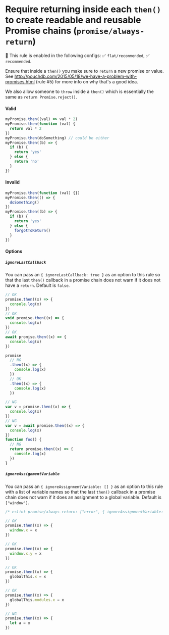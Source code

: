 # Require returning inside each `then()` to create readable and reusable Promise chains (`promise/always-return`)

💼 This rule is enabled in the following configs: ✅ `flat/recommended`, ✅
`recommended`.

<!-- end auto-generated rule header -->

Ensure that inside a `then()` you make sure to `return` a new promise or value.
See http://pouchdb.com/2015/05/18/we-have-a-problem-with-promises.html (rule #5)
for more info on why that's a good idea.

We also allow someone to `throw` inside a `then()` which is essentially the same
as `return Promise.reject()`.

#### Valid

```js
myPromise.then((val) => val * 2)
myPromise.then(function (val) {
  return val * 2
})
myPromise.then(doSomething) // could be either
myPromise.then((b) => {
  if (b) {
    return 'yes'
  } else {
    return 'no'
  }
})
```

#### Invalid

```js
myPromise.then(function (val) {})
myPromise.then(() => {
  doSomething()
})
myPromise.then((b) => {
  if (b) {
    return 'yes'
  } else {
    forgotToReturn()
  }
})
```

#### Options

##### `ignoreLastCallback`

You can pass an `{ ignoreLastCallback: true }` as an option to this rule so that
the last `then()` callback in a promise chain does not warn if it does not have
a `return`. Default is `false`.

```js
// OK
promise.then((x) => {
  console.log(x)
})
// OK
void promise.then((x) => {
  console.log(x)
})
// OK
await promise.then((x) => {
  console.log(x)
})

promise
  // NG
  .then((x) => {
    console.log(x)
  })
  // OK
  .then((x) => {
    console.log(x)
  })

// NG
var v = promise.then((x) => {
  console.log(x)
})
// NG
var v = await promise.then((x) => {
  console.log(x)
})
function foo() {
  // NG
  return promise.then((x) => {
    console.log(x)
  })
}
```

##### `ignoreAssignmentVariable`

You can pass an `{ ignoreAssignmentVariable: [] }` as an option to this rule
with a list of variable names so that the last `then()` callback in a promise
chain does not warn if it does an assignment to a global variable. Default is
`["window"]`.

```js
/* eslint promise/always-return: ["error", { ignoreAssignmentVariable: ["window", "globalThis"] }] */

// OK
promise.then((x) => {
  window.x = x
})

// OK
promise.then((x) => {
  window.x.y = x
})

// OK
promise.then((x) => {
  globalThis.x = x
})

// OK
promise.then((x) => {
  globalThis.modules.x = x
})

// NG
promise.then((x) => {
  let a = x
})
```
